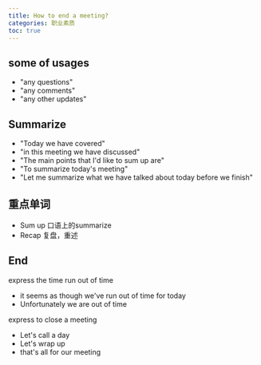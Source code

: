 ```yaml
---
title: How to end a meeting?
categories: 职业素质 
toc: true
---
```


## some of usages 

- "any questions"
- "any comments"
- "any other updates"

## Summarize

- "Today we have covered"
- "in this meeting we have discussed"
- "The main points that I'd like to sum up are"
- "To summarize today's meeting"
- "Let me summarize what we have talked about today before we finish"


## 重点单词 

- Sum up 口语上的summarize
- Recap 复盘，重述

## End

express the time run out of time

- it seems as though we've run out of time for today
- Unfortunately we are out of time 


express to close a meeting 

- Let's call a day
- Let's wrap up
- that's all for our meeting





